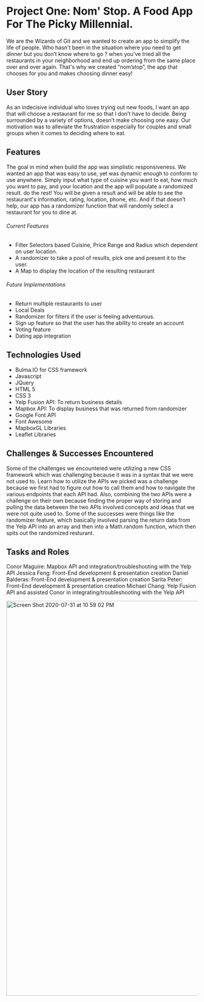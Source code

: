 # Project One: Nom' Stop. A Food App For The Picky Millennial. 

We are the Wizards of Git and we wanted to create an app to simplify the life of people. Who hasn't been in the situation where you need to get dinner but you don’t know where to go ? when you've tried all the restaurants in your neighborhood and end up ordering from the same place over and over again. That's why we created “nom’stop”, the app that chooses for you and makes choosing dinner easy!

## User Story

As an indecisive individual who loves trying out new foods, I want an app that will choose a restaurant for me so that I don’t have to decide. Being surrounded by a variety of options, doesn’t make choosing one easy. Our motivation was to alleviate the frustration especially for couples and small groups when it comes to deciding where to eat.

## Features

The goal in mind when build the app was simplistic responsiveness. We wanted an app that was easy to use, yet was dynamic enough to conform to use anywhere.
Simply input what type of cuisine you want to eat, how much you want to pay, and your location and the app will populate a randomized result. do the rest! You will be given a result and will be able to see the restaurant's information, rating, location, phone, etc. And if that doesn’t help, our app has a randomizer function that will randomly select a restaurant for you to dine at.

###### Current Features

* Filter Selectors based Cuisine, Price Range and Radius which dependent on user location.
* A randomizer to take a pool of results, pick one and present it to the user.
* A Map to display the location of the resulting restaurant

###### Future Implementations

* Return multiple restaurants to user
* Local Deals
* Randomizer for filters if the user is feeling adventurous.
* Sign up feature so that the user has the ability to create an account
* Voting feature 
* Dating app integration

## Technologies Used

* Bulma.IO for CSS framework
* Javascript
* JQuery
* HTML 5
* CSS 3
* Yelp Fusion API: To return business details
* Mapbox API: To display business that was returned from randomizer
* Google Font API
* Font Awesome
* MapboxGL Libraries
* Leaflet Libraries

## Challenges & Successes Encountered
Some of the challenges we encountered were utilizing a new CSS framework which was challenging because it was in a syntax that we were not used to. Learn how to utilize the APIs we picked was a challenge because we first had to figure out how to call them and how to navigate the various endpoints that each API had. Also, combining the two APIs were a challenge on their own because finding the proper way of storing and pulling the data between the two APIs involved concepts and ideas that we were not quite used to. Some of the successes were things like the randomizer feature, which basically involved parsing the return data from the Yelp API into an array and then into a Math.random function, which then spits out the randomized resturant. 

## Tasks and Roles

Conor Maguire: Mapbox API and integration/troubleshooting with the Yelp API
Jessica Feng: Front-End development & presentation creation
Daniel Balderas: Front-End development & presentation creation
Sarita Peter: Front-End development & presentation creation
Michael Chang: Yelp Fusion API and assisted Conor in integrating/troubleshooting with the Yelp API

[
<img width="1038" alt="Screen Shot 2020-07-31 at 10 59 02 PM" src="https://user-images.githubusercontent.com/65620789/89095312-93139f00-d381-11ea-8e48-737395d85e79.png">
](url)











